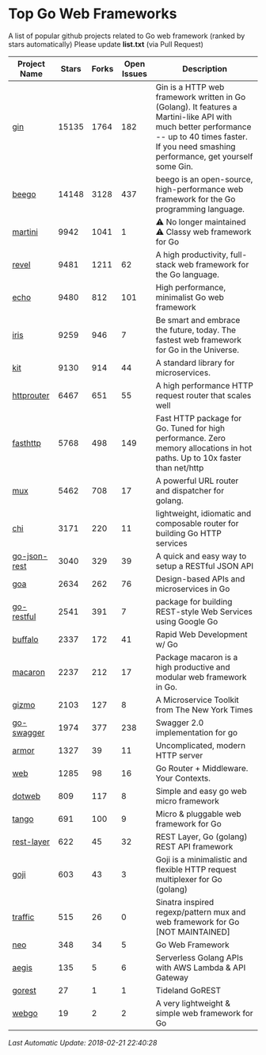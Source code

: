 # Top Go Web Frameworks
A list of popular github projects related to Go web framework (ranked by stars automatically)
Please update **list.txt** (via Pull Request)

| Project Name | Stars | Forks | Open Issues | Description |
| ------------ | ----- | ----- | ----------- | ----------- |
| [gin](https://github.com/gin-gonic/gin) | 15135 | 1764 | 182 | Gin is a HTTP web framework written in Go (Golang). It features a Martini-like API with much better performance -- up to 40 times faster. If you need smashing performance, get yourself some Gin. |
| [beego](https://github.com/astaxie/beego) | 14148 | 3128 | 437 | beego is an open-source, high-performance web framework for the Go programming language. |
| [martini](https://github.com/go-martini/martini) | 9942 | 1041 | 1 | ⚠️ No longer maintained ⚠️  Classy web framework for Go |
| [revel](https://github.com/revel/revel) | 9481 | 1211 | 62 | A high productivity, full-stack web framework for the Go language. |
| [echo](https://github.com/labstack/echo) | 9480 | 812 | 101 | High performance, minimalist Go web framework |
| [iris](https://github.com/kataras/iris) | 9259 | 946 | 7 | Be smart and embrace the future, today. The fastest web framework for Go in the Universe. |
| [kit](https://github.com/go-kit/kit) | 9130 | 914 | 44 | A standard library for microservices. |
| [httprouter](https://github.com/julienschmidt/httprouter) | 6467 | 651 | 55 | A high performance HTTP request router that scales well |
| [fasthttp](https://github.com/valyala/fasthttp) | 5768 | 498 | 149 | Fast HTTP package for Go. Tuned for high performance. Zero memory allocations in hot paths. Up to 10x faster than net/http |
| [mux](https://github.com/gorilla/mux) | 5462 | 708 | 17 | A powerful URL router and dispatcher for golang. |
| [chi](https://github.com/go-chi/chi) | 3171 | 220 | 11 | lightweight, idiomatic and composable router for building Go HTTP services |
| [go-json-rest](https://github.com/ant0ine/go-json-rest) | 3040 | 329 | 39 | A quick and easy way to setup a RESTful JSON API |
| [goa](https://github.com/goadesign/goa) | 2634 | 262 | 76 | Design-based APIs and microservices in Go |
| [go-restful](https://github.com/emicklei/go-restful) | 2541 | 391 | 7 | package for building REST-style Web Services using Google Go |
| [buffalo](https://github.com/gobuffalo/buffalo) | 2337 | 172 | 41 | Rapid Web Development w/ Go |
| [macaron](https://github.com/go-macaron/macaron) | 2237 | 212 | 17 | Package macaron is a high productive and modular web framework in Go. |
| [gizmo](https://github.com/NYTimes/gizmo) | 2103 | 127 | 8 | A Microservice Toolkit from The New York Times |
| [go-swagger](https://github.com/go-swagger/go-swagger) | 1974 | 377 | 238 | Swagger 2.0 implementation for go |
| [armor](https://github.com/labstack/armor) | 1327 | 39 | 11 | Uncomplicated, modern HTTP server |
| [web](https://github.com/gocraft/web) | 1285 | 98 | 16 | Go Router + Middleware. Your Contexts. |
| [dotweb](https://github.com/devfeel/dotweb) | 809 | 117 | 8 | Simple and easy go web micro framework |
| [tango](https://github.com/lunny/tango) | 691 | 100 | 9 | Micro & pluggable web framework for Go |
| [rest-layer](https://github.com/rs/rest-layer) | 622 | 45 | 32 | REST Layer, Go (golang) REST API framework |
| [goji](https://github.com/goji/goji) | 603 | 43 | 3 | Goji is a minimalistic and flexible HTTP request multiplexer for Go (golang) |
| [traffic](https://github.com/pilu/traffic) | 515 | 26 | 0 | Sinatra inspired regexp/pattern mux and web framework for Go [NOT MAINTAINED] |
| [neo](https://github.com/ivpusic/neo) | 348 | 34 | 5 | Go Web Framework |
| [aegis](https://github.com/tmaiaroto/aegis) | 135 | 5 | 6 | Serverless Golang APIs with AWS Lambda & API Gateway |
| [gorest](https://github.com/tideland/gorest) | 27 | 1 | 1 | Tideland GoREST |
| [webgo](https://github.com/bnkamalesh/webgo) | 19 | 2 | 2 | A very lightweight & simple web framework for Go |

*Last Automatic Update: 2018-02-21 22:40:28*